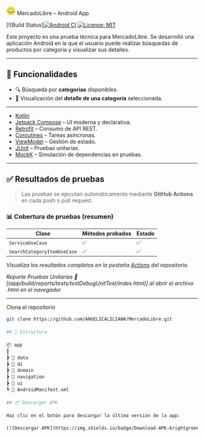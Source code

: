 <img src="app/src/main/res/drawable/rounded_mercado_libre.png" alt="Mercado Libre" width="24"/> MercadoLibre – Android App

[![Build Status][![Android CI](https://github.com/ANGELICALILIANA/MercadoLibre/actions/workflows/android.yml/badge.svg)](https://github.com/ANGELICALILIANA/MercadoLibre/actions/workflows/android.yml)
[![License: MIT](https://img.shields.io/badge/License-MIT-yellow.svg)](https://opensource.org/licenses/MIT)

Este proyecto es una prueba técnica para MercadoLibre. Se desarrolló una aplicación Android en la que el usuario puede realizar búsquedas de productos por categoría y visualizar sus detalles.

---

## 🧩 Funcionalidades

- 🔍 Búsqueda por **categorías** disponibles.
- 📁 Visualización del **detalle de una categoría** seleccionada.

---


- [Kotlin](https://kotlinlang.org/)
- [Jetpack Compose](https://developer.android.com/jetpack/compose) – UI moderna y declarativa.
- [Retrofit](https://square.github.io/retrofit/) – Consumo de API REST.
- [Coroutines](https://kotlinlang.org/docs/coroutines-overview.html) – Tareas asíncronas.
- [ViewModel](https://developer.android.com/topic/libraries/architecture/viewmodel) – Gestión de estado.
- [JUnit](https://junit.org/) – Pruebas unitarias.
- [MockK](https://mockk.io/) – Simulación de dependencias en pruebas.

---

## ✅ Resultados de pruebas

> Las pruebas se ejecutan automáticamente mediante **GitHub Actions** en cada push o pull request.

### 📊 Cobertura de pruebas (resumen)

| Clase                          | Métodos probados | Estado |
|-------------------------------|------------------|--------|
| `ServiceUseCase`              | ✅               | ✅     |
| `SearchCategoryItemUseCase`   | ✅               | ✅     |

_Visualiza los resultados completos en la pestaña [Actions](https://github.com/tu_usuario/tu_repo/actions) del repositorio._

_Reporte Pruebas Unitarias 📂 [(app/build/reports/tests/testDebugUnitTest/index.html)] al abrir el archivo .html en el navegador_

---


   Clona el repositorio
   ```bash
   git clone https://github.com/ANGELICALILIANA/MercadoLibre.git

## 📂 Estructura

📦 app
┃
┣ 📂 data
┣ 📂 di
┣ 📂 domain
┣ 📂 navigation
┣ 📂 ui
┗ 📄 AndroidManifest.xml

## 📦 Descargar APK

Haz clic en el botón para descargar la última versión de la app:

[![Descargar APK](https://img.shields.io/badge/Download-APK-brightgreen?style=for-the-badge&logo=android)](https://github.com/ANGELICALILIANA/MercadoLibre/releases/latest/download/MercadoLibre.apk)

